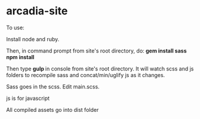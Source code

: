 arcadia-site
============

To use:

Install node and ruby. 

Then, in command prompt from site's root directory, do:
<b>gem install sass</b>
<b>npm install </b>

Then type <b> gulp </b> in console from site's root directory. 
It will watch scss and js folders to recompile sass and concat/min/uglify js as it changes.

Sass goes in the scss. Edit main.scss.

js is for javascript

All compiled assets go into dist folder
